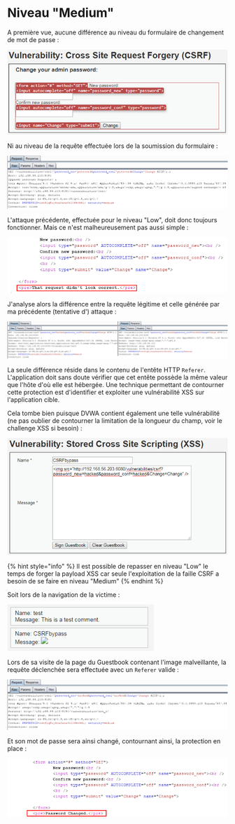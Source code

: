# Niveau "Medium"

A première vue, aucune différence au niveau du formulaire de changement de mot de passe :

![](../../../../.gitbook/assets/f25e26c4fec0b697b8ff774f7ea91ab4.png)

Ni au niveau de la requête effectuée lors de la soumission du formulaire :

![](../../../../.gitbook/assets/41f83d7a7ebc0b31f89865fb6b795d38.png)

L'attaque précédente, effectuée pour le niveau "Low", doit donc toujours fonctionner. Mais ce n'est malheureusement pas aussi simple :

![](../../../../.gitbook/assets/bfe2487eaf3948bcc51c89015ab3c758.png)



J'analyse alors la différence entre la requête légitime et celle générée par ma précédente (tentative d') attaque :

![](../../../../.gitbook/assets/57e93dd720248cb62751c3e65862f417.png)

La seule différence réside dans le contenu de l'entête HTTP `Referer`. L'application doit sans doute vérifier que cet entête possède la même valeur que l'hôte d'où elle est hébergée. Une technique permettant de contourner cette protection est d'identifier et exploiter une vulnérabilité XSS sur l'application cible.&#x20;

Cela tombe bien puisque DVWA contient également une telle vulnérabilité (ne pas oublier de contourner la limitation de la longueur du champ, voir le challenge XSS si besoin) :

![](../../../../.gitbook/assets/8b1b89d32a7c2ffb168a59b9cc2aa285.png)

{% hint style="info" %}
Il est possible de repasser en niveau "Low" le temps de forger la payload XSS car seule l'exploitation de la faille CSRF a besoin de se faire en niveau "Medium"
{% endhint %}



Soit lors de la navigation de la victime :

![](../../../../.gitbook/assets/d0da1fda181ffba0dc7774a0bf695fd4.png)

Lors de sa visite de la page du Guestbook contenant l'image malveillante, la requête déclenchée sera effectuée avec un `Referer` valide :

![](../../../../.gitbook/assets/052890166f4826c302b676545f6c067d.png)

Et son mot de passe sera ainsi changé, contournant ainsi, la protection en place :

![](../../../../.gitbook/assets/ed9212a48569e45bc67a2b0667b49889.png)
